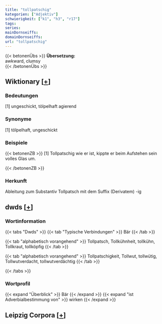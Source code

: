 ```yaml
---
title: "tollpatschig"
kategorien: ["Adjektiv"]
schwierigkeit: ["k1", "h3", "r17"]
tags:
series:
mainDornseiffs:
domainDornseiffs:
url: "tollpatschig"
---
```


{{< betonenÜbs >}}
**Übersetzung:**  
awkward, clumsy  
{{< /betonenÜbs >}}

## Wiktionary [[+](https://de.wiktionary.org/wiki/tollpatschig)]

### Bedeutungen
[1] ungeschickt, tölpelhaft agierend  

### Synonyme
[1] tölpelhaft, ungeschickt  

### Beispiele
{{< betonenZB >}}
[1] Tollpatschig wie er ist, kippte er beim Aufstehen sein volles Glas um.  

{{< /betonenZB >}}
### Herkunft
Ableitung zum Substantiv Tollpatsch mit dem Suffix (Derivatem) -ig  



## dwds [[+](https://www.dwds.de/wb/tollpatschig)]

### Wortinformation
{{< tabs "Dwds" >}}
{{< tab "Typische Verbindungen" >}}
Bär
{{< /tab >}}

{{< tab "alphabetisch vorangehend" >}}
Tollpatsch, Tollkühnheit, tollkühn, Tollkraut, tollköpfig
{{< /tab >}}

{{< tab "alphabetisch vorangehend" >}}
Tollpatschigkeit, Tollwut, tollwütig, Tollwutverdacht, tollwutverdächtig
{{< /tab >}}

{{< /tabs >}}

### Wortprofil
{{< expand "Überblick" >}} Bär {{< /expand >}}
{{< expand "ist Adverbialbestimmung von" >}} wirken {{< /expand >}}

## Leipzig Corpora [[+](https://corpora.uni-leipzig.de/en/res?word=tollpatschig&corpusId=deu_newscrawl-public_2018)]

